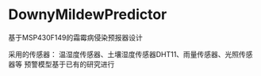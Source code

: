 # DownyMildewPredictor
基于MSP430F149的霜霉病侵染预报器设计

采用的传感器：
温湿度传感器、土壤湿度传感器DHT11、雨量传感器、光照传感器等
预警模型基于已有的研究进行
